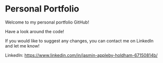 # Personal Portfolio

Welcome to my personal portfolio GitHub!

Have a look around the code!

If you would like to suggest any changes, you can contact me on LinkedIn and let me know! 

LinkedIn: https://www.linkedin.com/in/jasmin-appleby-holdham-67150814b/